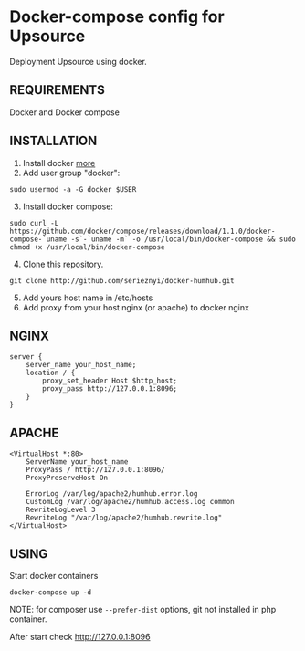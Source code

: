 Docker-compose config for Upsource
===================================
Deployment Upsource using docker.

REQUIREMENTS
------------

Docker and Docker compose

INSTALLATION
------------
1. Install docker [more](https://docs.docker.com/installation/#installation)
2. Add user group "docker":
~~~
sudo usermod -a -G docker $USER
~~~
3. Install docker compose:
~~~
sudo curl -L https://github.com/docker/compose/releases/download/1.1.0/docker-compose-`uname -s`-`uname -m` -o /usr/local/bin/docker-compose && sudo chmod +x /usr/local/bin/docker-compose
~~~
4. Clone this repository.
~~~
git clone http://github.com/serieznyi/docker-humhub.git
~~~
5. Add yours host name in /etc/hosts
6. Add proxy from your host nginx (or apache) to docker nginx

NGINX
----
~~~
server {
    server_name your_host_name;
    location / {
        proxy_set_header Host $http_host;
        proxy_pass http://127.0.0.1:8096;
    }
}
~~~
APACHE
------------
~~~
<VirtualHost *:80>
    ServerName your_host_name
    ProxyPass / http://127.0.0.1:8096/
    ProxyPreserveHost On

    ErrorLog /var/log/apache2/humhub.error.log
    CustomLog /var/log/apache2/humhub.access.log common
    RewriteLogLevel 3
    RewriteLog "/var/log/apache2/humhub.rewrite.log"
</VirtualHost>
~~~
USING
------
Start docker containers
~~~
docker-compose up -d
~~~
NOTE: for composer use `--prefer-dist` options, git not installed in php container.

After start check http://127.0.0.1:8096
